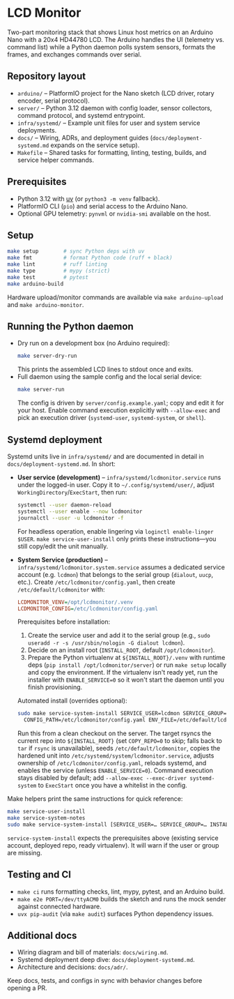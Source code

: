# LCD Monitor

Two-part monitoring stack that shows Linux host metrics on an Arduino Nano with a 20x4 HD44780 LCD. The Arduino handles the UI (telemetry vs. command list) while a Python daemon polls system sensors, formats the frames, and exchanges commands over serial.

## Repository layout
- `arduino/` – PlatformIO project for the Nano sketch (LCD driver, rotary encoder, serial protocol).
- `server/` – Python 3.12 daemon with config loader, sensor collectors, command protocol, and systemd entrypoint.
- `infra/systemd/` – Example unit files for user and system service deployments.
- `docs/` – Wiring, ADRs, and deployment guides (`docs/deployment-systemd.md` expands on the service setup).
- `Makefile` – Shared tasks for formatting, linting, testing, builds, and service helper commands.

## Prerequisites
- Python 3.12 with [uv](https://github.com/astral-sh/uv) (or `python3 -m venv` fallback).
- PlatformIO CLI (`pio`) and serial access to the Arduino Nano.
- Optional GPU telemetry: `pynvml` or `nvidia-smi` available on the host.

## Setup
```bash
make setup        # sync Python deps with uv
make fmt          # format Python code (ruff + black)
make lint         # ruff linting
make type         # mypy (strict)
make test         # pytest
make arduino-build
```
Hardware upload/monitor commands are available via `make arduino-upload` and `make arduino-monitor`.

## Running the Python daemon
- Dry run on a development box (no Arduino required):
  ```bash
  make server-dry-run
  ```
  This prints the assembled LCD lines to stdout once and exits.
- Full daemon using the sample config and the local serial device:
  ```bash
  make server-run
  ```
  The config is driven by `server/config.example.yaml`; copy and edit it for your host. Enable command execution explicitly with `--allow-exec` and pick an execution driver (`systemd-user`, `systemd-system`, or `shell`).

## Systemd deployment
Systemd units live in `infra/systemd/` and are documented in detail in `docs/deployment-systemd.md`. In short:

- **User service (development)** – `infra/systemd/lcdmonitor.service` runs under the logged-in user. Copy it to `~/.config/systemd/user/`, adjust `WorkingDirectory`/`ExecStart`, then run:
  ```bash
  systemctl --user daemon-reload
  systemctl --user enable --now lcdmonitor
  journalctl --user -u lcdmonitor -f
  ```
  For headless operation, enable lingering via `loginctl enable-linger $USER`. `make service-user-install` only prints these instructions—you still copy/edit the unit manually.

- **System Service (production)** – `infra/systemd/lcdmonitor.system.service` assumes a dedicated service account (e.g. `lcdmon`) that belongs to the serial group (`dialout`, `uucp`, etc.). Create `/etc/lcdmonitor/config.yaml`, then create `/etc/default/lcdmonitor` with:
  ```ini
  LCDMONITOR_VENV=/opt/lcdmonitor/.venv
  LCDMONITOR_CONFIG=/etc/lcdmonitor/config.yaml
  ```
  Prerequisites before installation:
  1. Create the service user and add it to the serial group (e.g., `sudo useradd -r -s /usr/sbin/nologin -G dialout lcdmon`).
  2. Decide on an install root (`INSTALL_ROOT`, default `/opt/lcdmonitor`).
  3. Prepare the Python virtualenv at `${INSTALL_ROOT}/.venv` with runtime deps (`pip install /opt/lcdmonitor/server`) or run `make setup` locally and copy the environment. If the virtualenv isn't ready yet, run the installer with `ENABLE_SERVICE=0` so it won't start the daemon until you finish provisioning.

  Automated install (overrides optional):
  ```bash
  sudo make service-system-install SERVICE_USER=lcdmon SERVICE_GROUP=dialout INSTALL_ROOT=/opt/lcdmonitor \
    CONFIG_PATH=/etc/lcdmonitor/config.yaml ENV_FILE=/etc/default/lcdmonitor
  ```
  Run this from a clean checkout on the server. The target rsyncs the current repo into `${INSTALL_ROOT}` (set `COPY_REPO=0` to skip; falls back to `tar` if `rsync` is unavailable), seeds `/etc/default/lcdmonitor`, copies the hardened unit into `/etc/systemd/system/lcdmonitor.service`, adjusts ownership of `/etc/lcdmonitor/config.yaml`, reloads systemd, and enables the service (unless `ENABLE_SERVICE=0`). Command execution stays disabled by default; add `--allow-exec --exec-driver systemd-system` to `ExecStart` once you have a whitelist in the config.

Make helpers print the same instructions for quick reference:
```bash
make service-user-install
make service-system-notes
sudo make service-system-install [SERVICE_USER=… SERVICE_GROUP=… INSTALL_ROOT=…]
```
`service-system-install` expects the prerequisites above (existing service account, deployed repo, ready virtualenv). It will warn if the user or group are missing.

## Testing and CI
- `make ci` runs formatting checks, lint, mypy, pytest, and an Arduino build.
- `make e2e PORT=/dev/ttyACM0` builds the sketch and runs the mock sender against connected hardware.
- `uvx pip-audit` (via `make audit`) surfaces Python dependency issues.

## Additional docs
- Wiring diagram and bill of materials: `docs/wiring.md`.
- Systemd deployment deep dive: `docs/deployment-systemd.md`.
- Architecture and decisions: `docs/adr/`.

Keep docs, tests, and configs in sync with behavior changes before opening a PR.

